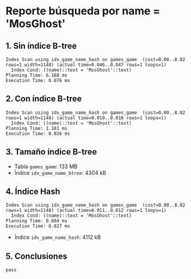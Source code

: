# Reporte búsqueda por name = 'MosGhost'

## 1. Sin índice B-tree
```
Index Scan using idx_game_name_hash on games_game  (cost=0.00..8.02 rows=1 width=1148) (actual time=0.046..0.047 rows=1 loops=1)
  Index Cond: ((name)::text = 'MosGhost'::text)
Planning Time: 6.168 ms
Execution Time: 0.076 ms
```
## 2. Con índice B-tree
```
Index Scan using idx_game_name_hash on games_game  (cost=0.00..8.02 rows=1 width=1148) (actual time=0.010..0.010 rows=1 loops=1)
  Index Cond: ((name)::text = 'MosGhost'::text)
Planning Time: 1.181 ms
Execution Time: 0.026 ms
```
## 3. Tamaño índice B-tree
- Tabla `games_game`: 133 MB
- Índice `idx_game_name_btree`: 4304 kB
## 4. Índice Hash
```
Index Scan using idx_game_name_hash on games_game  (cost=0.00..8.02 rows=1 width=1148) (actual time=0.011..0.012 rows=1 loops=1)
  Index Cond: ((name)::text = 'MosGhost'::text)
Planning Time: 0.684 ms
Execution Time: 0.027 ms
```
- Índice `idx_game_name_hash`: 4112 kB
## 5. Conclusiones
```
pass
```
